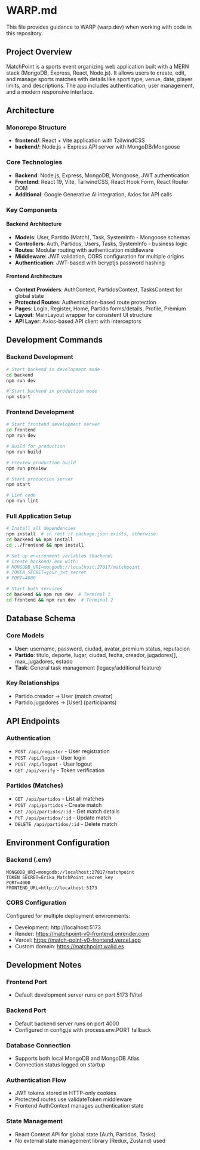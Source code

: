 # WARP.md

This file provides guidance to WARP (warp.dev) when working with code in this repository.

## Project Overview

MatchPoint is a sports event organizing web application built with a MERN stack (MongoDB, Express, React, Node.js). It allows users to create, edit, and manage sports matches with details like sport type, venue, date, player limits, and descriptions. The app includes authentication, user management, and a modern responsive interface.

## Architecture

### Monorepo Structure
- **frontend/**: React + Vite application with TailwindCSS
- **backend/**: Node.js + Express API server with MongoDB/Mongoose

### Core Technologies
- **Backend**: Node.js, Express, MongoDB, Mongoose, JWT authentication
- **Frontend**: React 19, Vite, TailwindCSS, React Hook Form, React Router DOM
- **Additional**: Google Generative AI integration, Axios for API calls

### Key Components

#### Backend Architecture
- **Models**: User, Partido (Match), Task, SystemInfo - Mongoose schemas
- **Controllers**: Auth, Partidos, Users, Tasks, SystemInfo - business logic
- **Routes**: Modular routing with authentication middleware
- **Middleware**: JWT validation, CORS configuration for multiple origins
- **Authentication**: JWT-based with bcryptjs password hashing

#### Frontend Architecture  
- **Context Providers**: AuthContext, PartidosContext, TasksContext for global state
- **Protected Routes**: Authentication-based route protection
- **Pages**: Login, Register, Home, Partido forms/details, Profile, Premium
- **Layout**: MainLayout wrapper for consistent UI structure
- **API Layer**: Axios-based API client with interceptors

## Development Commands

### Backend Development
```bash
# Start backend in development mode
cd backend
npm run dev

# Start backend in production mode  
npm start
```

### Frontend Development
```bash
# Start frontend development server
cd frontend
npm run dev

# Build for production
npm run build

# Preview production build
npm run preview

# Start production server
npm start

# Lint code
npm run lint
```

### Full Application Setup
```bash
# Install all dependencies
npm install  # in root if package.json exists, otherwise:
cd backend && npm install
cd ../frontend && npm install

# Set up environment variables (backend)
# Create backend/.env with:
# MONGODB_URI=mongodb://localhost:27017/matchpoint
# TOKEN_SECRET=your_jwt_secret
# PORT=4000

# Start both services
cd backend && npm run dev  # Terminal 1
cd frontend && npm run dev  # Terminal 2
```

## Database Schema

### Core Models
- **User**: username, password, ciudad, avatar, premium status, reputacion
- **Partido**: titulo, deporte, lugar, ciudad, fecha, creador, jugadores[], max_jugadores, estado
- **Task**: General task management (legacy/additional feature)

### Key Relationships
- Partido.creador → User (match creator)
- Partido.jugadores → [User] (participants)

## API Endpoints

### Authentication
- `POST /api/register` - User registration
- `POST /api/login` - User login  
- `POST /api/logout` - User logout
- `GET /api/verify` - Token verification

### Partidos (Matches)
- `GET /api/partidos` - List all matches
- `POST /api/partidos` - Create match
- `GET /api/partidos/:id` - Get match details  
- `PUT /api/partidos/:id` - Update match
- `DELETE /api/partidos/:id` - Delete match

## Environment Configuration

### Backend (.env)
```
MONGODB_URI=mongodb://localhost:27017/matchpoint
TOKEN_SECRET=Erika_MatchPoint_secret_key  
PORT=4000
FRONTEND_URL=http://localhost:5173
```

### CORS Configuration
Configured for multiple deployment environments:
- Development: http://localhost:5173
- Render: https://matchpoint-v0-frontend.onrender.com
- Vercel: https://match-point-v0-frontend.vercel.app
- Custom domain: https://matchpoint.walid.es

## Development Notes

### Frontend Port
- Default development server runs on port 5173 (Vite)

### Backend Port  
- Default backend server runs on port 4000
- Configured in config.js with process.env.PORT fallback

### Database Connection
- Supports both local MongoDB and MongoDB Atlas
- Connection status logged on startup

### Authentication Flow
- JWT tokens stored in HTTP-only cookies
- Protected routes use validateToken middleware
- Frontend AuthContext manages authentication state

### State Management
- React Context API for global state (Auth, Partidos, Tasks)
- No external state management library (Redux, Zustand) used